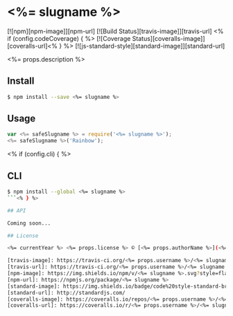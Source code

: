 # <%= slugname %> 

[![npm][npm-image]][npm-url] [![Build Status][travis-image]][travis-url] <% if (config.codeCoverage) { %> [![Coverage Status][coveralls-image]][coveralls-url]<% } %> [![js-standard-style][standard-image]][standard-url]

<%= props.description %>

## Install

```sh
$ npm install --save <%= slugname %>
```

## Usage

```js
var <%= safeSlugname %> = require('<%= slugname %>');
<%= safeSlugname %>('Rainbow');
```
<% if (config.cli) { %>
## CLI
```sh
$ npm install --global <%= slugname %>
```<% } %>

## API

Coming soon...

## License

<%= currentYear %> <%= props.license %> © [<%= props.authorName %>](<%= props.authorUrl %>)

[travis-image]: https://travis-ci.org/<%= props.username %>/<%= slugname %>.svg?branch=master
[travis-url]: https://travis-ci.org/<%= props.username %>/<%= slugname %>
[npm-image]: https://img.shields.io/npm/v/<%= slugname %>.svg?style=flat
[npm-url]: https://npmjs.org/package/<%= slugname %>
[standard-image]: https://img.shields.io/badge/code%20style-standard-brightgreen.svg?style=flat
[standard-url]: http://standardjs.com/
[coveralls-image]: https://coveralls.io/repos/<%= props.username %>/<%= slugname %>/badge.svg?branch=master&service=github
[coveralls-url]: https://coveralls.io/r/<%= props.username %>/<%= slugname %>
